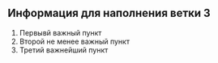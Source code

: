 ## Информация для наполнения ветки 3

1. Первывй важный пункт
2. Второй не менее важный пункт
3. Третий важнейший пункт
